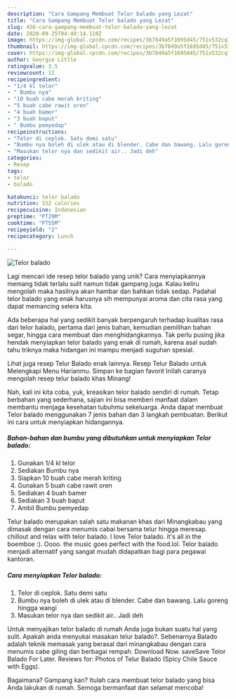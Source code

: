 ```yaml
---
description: "Cara Gampang Membuat Telor balado yang Lezat"
title: "Cara Gampang Membuat Telor balado yang Lezat"
slug: 456-cara-gampang-membuat-telor-balado-yang-lezat
date: 2020-09-25T04:49:14.110Z
image: https://img-global.cpcdn.com/recipes/3b7849a5f1695d45/751x532cq70/telor-balado-foto-resep-utama.jpg
thumbnail: https://img-global.cpcdn.com/recipes/3b7849a5f1695d45/751x532cq70/telor-balado-foto-resep-utama.jpg
cover: https://img-global.cpcdn.com/recipes/3b7849a5f1695d45/751x532cq70/telor-balado-foto-resep-utama.jpg
author: Georgie Little
ratingvalue: 3.5
reviewcount: 12
recipeingredient:
- "1/4 kl telor"
- " Bumbu nya"
- "10 buah cabe merah kriting"
- "5 buah cabe rawit oren"
- "4 buah bamer"
- "3 buah baput"
- " Bumbu pemyedap"
recipeinstructions:
- "Telor di ceplok. Satu demi satu"
- "Bumbu nya boleh di ulek atau di blender. Cabe dan bawang. Lalu goreng hingga wangi"
- "Masukan telor nya dan sedikit air.. Jadi deh"
categories:
- Resep
tags:
- telor
- balado

katakunci: telor balado 
nutrition: 152 calories
recipecuisine: Indonesian
preptime: "PT29M"
cooktime: "PT55M"
recipeyield: "2"
recipecategory: Lunch

---
```



![Telor balado](https://img-global.cpcdn.com/recipes/3b7849a5f1695d45/751x532cq70/telor-balado-foto-resep-utama.jpg)

Lagi mencari ide resep telor balado yang unik? Cara menyiapkannya memang tidak terlalu sulit namun tidak gampang juga. Kalau keliru mengolah maka hasilnya akan hambar dan bahkan tidak sedap. Padahal telor balado yang enak harusnya sih mempunyai aroma dan cita rasa yang dapat memancing selera kita.

Ada beberapa hal yang sedikit banyak berpengaruh terhadap kualitas rasa dari telor balado, pertama dari jenis bahan, kemudian pemilihan bahan segar, hingga cara membuat dan menghidangkannya. Tak perlu pusing jika hendak menyiapkan telor balado yang enak di rumah, karena asal sudah tahu triknya maka hidangan ini mampu menjadi suguhan spesial.

Lihat juga resep Telur Balado enak lainnya. Resep Telur Balado untuk Melengkapi Menu Harianmu. Simpan ke bagian favorit Inilah caranya mengolah resep telur balado khas Minang!


Nah, kali ini kita coba, yuk, kreasikan telor balado sendiri di rumah. Tetap berbahan yang sederhana, sajian ini bisa memberi manfaat dalam membantu menjaga kesehatan tubuhmu sekeluarga. Anda dapat membuat Telor balado menggunakan 7 jenis bahan dan 3 langkah pembuatan. Berikut ini cara untuk menyiapkan hidangannya.

<!--inarticleads1-->

##### Bahan-bahan dan bumbu yang dibutuhkan untuk menyiapkan Telor balado:

1. Gunakan 1/4 kl telor
1. Sediakan  Bumbu nya
1. Siapkan 10 buah cabe merah kriting
1. Gunakan 5 buah cabe rawit oren
1. Sediakan 4 buah bamer
1. Sediakan 3 buah baput
1. Ambil  Bumbu pemyedap


Telur balado merupakan salah satu makanan khas dari Minangkabau yang dimasak dengan cara menumis cabai bersama telur hingga meresap. chillout and relax with telor balado. I love Telor balado. it&#39;s all in the boemboe :). Oooo. the music goes perfect with the food.lol. Telor balado menjadi alternatif yang sangat mudah didapatkan bagi para pegawai kantoran. 

<!--inarticleads2-->

##### Cara menyiapkan Telor balado:

1. Telor di ceplok. Satu demi satu
1. Bumbu nya boleh di ulek atau di blender. Cabe dan bawang. Lalu goreng hingga wangi
1. Masukan telor nya dan sedikit air.. Jadi deh


Untuk menyajikan telor balado di rumah Anda juga bukan suatu hal yang sulit. Apakah anda menyukai masakan telur balado?. Sebenarnya Balado adalah teknik memasak yang berasal dari minangkabau dengan cara menumis cabe giling dan berbagai rempah. Download Now. saveSave Telor Balado For Later. Reviews for: Photos of Telur Balado (Spicy Chile Sauce with Eggs). 

Bagaimana? Gampang kan? Itulah cara membuat telor balado yang bisa Anda lakukan di rumah. Semoga bermanfaat dan selamat mencoba!
